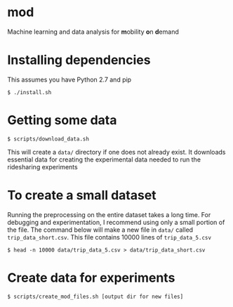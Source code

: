 # mod
Machine learning and data analysis for **m**obility **o**n **d**emand

# Installing dependencies
This assumes you have Python 2.7 and pip

`$ ./install.sh`

# Getting some data

`$ scripts/download_data.sh`

This will create a `data/` directory if one does not already exist. It
downloads essential data for creating the experimental data needed to run the
ridesharing experiments

# To create a small dataset

Running the preprocessing on the entire dataset takes a long time. For
debugging and experimentation, I recommend using only a small portion of the
file. The command below will make a new file in `data/` called
`trip_data_short.csv`. This file contains 10000 lines of `trip_data_5.csv`

`$ head -n 10000 data/trip_data_5.csv > data/trip_data_short.csv`

# Create data for experiments

`$ scripts/create_mod_files.sh [output dir for new files]`
